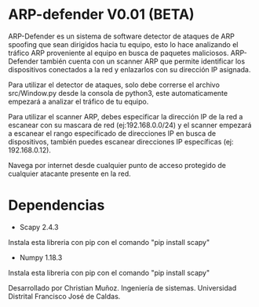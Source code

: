 # ARP-defender V0.01 (BETA)

ARP-Defender es un sistema de software detector de ataques de ARP spoofing que sean dirigidos hacia tu equipo, esto lo hace analizando el tráfico ARP proveniente al equipo en busca de paquetes maliciosos. ARP-Defender también cuenta con un scanner ARP que permite identificar los dispositivos conectados a la red y enlazarlos con su dirección IP asignada.

Para utilizar el detector de ataques, solo debe correrse el archivo src/Window.py desde la consola de python3, este automaticamente empezará a analizar el tráfico de tu equipo.

Para utilizar el scanner ARP, debes especificar la dirección IP de la red a escanear con su mascara de red (ej:192.168.0.0/24) y el scanner empezará a escanear el rango especificado de direcciones IP en busca de dispositivos, también puedes escanear direcciones IP específicas (ej: 192.168.0.12).

Navega por internet desde cualquier punto de acceso protegido de cualquier atacante presente en la red.

# Dependencias

- Scapy 2.4.3

Instala esta libreria con pip con el comando "pip install scapy"

- Numpy 1.18.3

Instala esta libreria con pip con el comando "pip install scapy"

Desarrollado por Christian Muñoz.
Ingeniería de sistemas.
Universidad Distrital Francisco José de Caldas.
